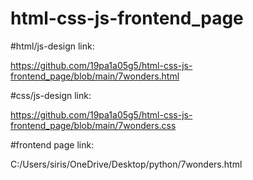 # html-css-js-frontend_page

#html/js-design link:

https://github.com/19pa1a05g5/html-css-js-frontend_page/blob/main/7wonders.html

#css/js-design link:

https://github.com/19pa1a05g5/html-css-js-frontend_page/blob/main/7wonders.css

#frontend page link:

C:/Users/siris/OneDrive/Desktop/python/7wonders.html



